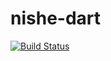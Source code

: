 nishe-dart
==========
[![Build Status](https://drone.io/github.com/b0ri5/nishe-dart/status.png)](https://drone.io/github.com/b0ri5/nishe-dart/latest)
